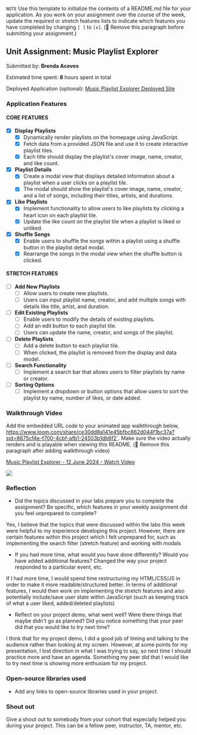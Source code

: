  `NOTE` Use this template to initialize the contents of a README.md file for your application. As you work on your assignment over the course of the week, update the required or stretch features lists to indicate which features you have completed by changing `[ ]` to `[x]`. (🚫 Remove this paragraph before submitting your assignment.)

## Unit Assignment: Music Playlist Explorer

Submitted by: **Brenda Aceves**

Estimated time spent: **8** hours spent in total

Deployed Application (optional): [Music Playlist Explorer Deployed Site](ADD_LINK_HERE)

### Application Features

#### CORE FEATURES

- [x] **Display Playlists**
  - [x] Dynamically render playlists on the homepage using JavaScript.
  - [x] Fetch data from a provided JSON file and use it to create interactive playlist tiles.
  - [x] Each title should display the playlist's cover image, name, creator, and like count.

- [x] **Playlist Details**
  - [x] Create a modal view that displays detailed information about a playlist when a user clicks on a playlist tile.
  - [x] The modal should show the playlist's cover image, name, creator, and a list of songs, including their titles, artists, and durations.

- [x] **Like Playlists**
  - [x] Implement functionality to allow users to like playlists by clicking a heart icon on each playlist tile.
  - [x] Update the like count on the playlist tile when a playlist is liked or unliked.

- [x] **Shuffle Songs**
  - [x] Enable users to shuffle the songs within a playlist using a shuffle button in the playlist detail modal.
  - [x] Rearrange the songs in the modal view when the shuffle button is clicked.

#### STRETCH FEATURES

- [ ] **Add New Playlists**
  - [ ] Allow users to create new playlists.
  - [ ] Users can input playlist name, creator, and add multiple songs with details like title, artist, and duration.

- [ ] **Edit Existing Playlists**
  - [ ] Enable users to modify the details of existing playlists.
  - [ ] Add an edit button to each playlist tile.
  - [ ] Users can update the name, creator, and songs of the playlist.

- [ ] **Delete Playlists**
  - [ ] Add a delete button to each playlist tile.
  - [ ] When clicked, the playlist is removed from the display and data model.

- [ ] **Search Functionality**
  - [ ] Implement a search bar that allows users to filter playlists by name or creator.

- [ ] **Sorting Options**
  - [ ] Implement a dropdown or button options that allow users to sort the playlist by name, number of likes, or date added.

### Walkthrough Video

Add the embedded URL code to your animated app walkthrough below, https://www.loom.com/share/ce30dd8a141e45bfbc862d044f1bc37a?sid=8675cf4e-f700-4cbf-afb1-24503b1db6f2`. Make sure the video actually renders and is playable when viewing this README. (🚫 Remove this paragraph after adding walkthrough video)

 <div>
    <a href="https://www.loom.com/share/ce30dd8a141e45bfbc862d044f1bc37a">
      <p>Music Playlist Explorer - 12 June 2024 - Watch Video</p>
    </a>
    <a href="https://www.loom.com/share/ce30dd8a141e45bfbc862d044f1bc37a">
      <img style="max-width:300px;" src="https://cdn.loom.com/sessions/thumbnails/ce30dd8a141e45bfbc862d044f1bc37a-with-play.gif">
    </a>
  </div>

### Reflection

* Did the topics discussed in your labs prepare you to complete the assignment? Be specific, which features in your weekly assignment did you feel unprepared to complete?

Yes, I believe that the topics that were discussed within the labs this week were helpful to my experience developing this project. However, there are certain features within this project
which I felt unprepared for, such as implementing the search filter (stretch feature) and working with modals

* If you had more time, what would you have done differently? Would you have added additional features? Changed the way your project responded to a particular event, etc.
  
If I had more time, I would spend time restructuring my HTML/CSS/JS in order to make it more readable/structured better. In terms of additional features, I would then work on implementing
the stretch features and also potentially include/save user state within JavaScript (such as keeping track of what a user liked, added/deleted playlists) 

* Reflect on your project demo, what went well? Were there things that maybe didn't go as planned? Did you notice something that your peer did that you would like to try next time?

I think that for my project demo, I did a good job of timing and talking to the audience rather than looking at my screen. However, at some points for my presentation, I lost direction in
what I was trying to say, so next time I should practice more and have an agenda. Something my peer did that I would like to try next time is showing more enthusiam for my project.

### Open-source libraries used

- Add any links to open-source libraries used in your project.

### Shout out

Give a shout out to somebody from your cohort that especially helped you during your project. This can be a fellow peer, instructor, TA, mentor, etc.
